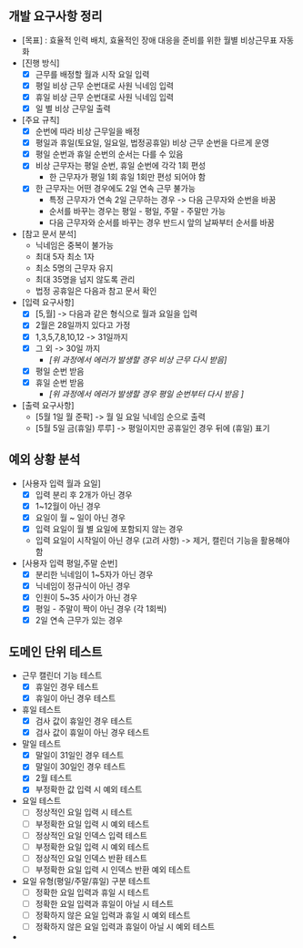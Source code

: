 

## 개발 요구사항 정리

- [목표] : 효율적 인력 배치, 효율적인 장애 대응을 준비를 위한 월별 비상근무표 자동화
- [진행 방식]
  - [x] 근무를 배정할 월과 시작 요일 입력
  - [x] 평일 비상 근무 순번대로 사원 닉네임 입력
  - [x] 휴일 비상 근무 순번대로 사원 닉네임 입력 
  - [x] 일 별 비상 근무일 출력 
- [주요 규칙]
  - [x] 순번에 따라 비상 근무일을 배정
  - [x] 평일과 휴일(토요일, 일요일, 법정공휴일) 비상 근무 순번을 다르게 운영
  - [x] 평일 순번과 휴일 순번의 순서는 다를 수 있음
  - [x] 비상 근무자는 평일 순번, 휴일 순번에 각각 1회 편성
    - 한 근무자가 평일 1회 휴일 1회만 편성 되어야 함 
  - [x] 한 근무자는 어떤 경우에도 2일 연속 근무 불가능
    - 특정 근무자가 연속 2일 근무하는 경우 -> 다음 근무자와 순번을 바꿈 
    - 순서를 바꾸는 경우는 평일 - 평일, 주말 - 주말만 가능
    - 다음 근무자와 순서를 바꾸는 경우 반드시 앞의 날짜부터 순서를 바꿈 
- [참고 문서 분석]
  - 닉네임은 중복이 불가능
  - 최대 5자 최소 1자 
  - 최소 5명의 근무자 유지
  - 최대 35명을 넘지 않도록 관리
  - 법정 공휴일은 다음과 참고 문서 확인
- [입력 요구사항]
  - [x] [5,월] -> 다음과 같은 형식으로 월과 요일을 입력
  - [x] 2월은 28일까지 있다고 가정
  - [x] 1,3,5,7,8,10,12 -> 31일까지
  - [x] 그 외 -> 30일 까지 
    - *[위 과정에서 에러가 발생할 경우 비상 근무 다시 받음]* 
  - [x] 평일 순번 받음
  - [x] 휴일 순번 받음
    - *[위 과정에서 에러가 발생할 경우 평일 순번부터 다시 받음 ]*
- [출력 요구사항]
  - [5월 1일 월 준팍] -> 월 일 요일 닉네임 순으로 출력
  - [5월 5일 금(휴일) 루루] -> 평일이지만 공휴일인 경우 뒤에 (휴일) 표기

## 예외 상황 분석

- [사용자 입력 월과 요일]
  - [x] 입력 분리 후 2개가 아닌 경우
  - [x] 1~12월이 아닌 경우
  - [x] 요일이 월 ~ 일이 아닌 경우
  - [x] 입력 요일이 월 별 요일에 포함되지 않는 경우 
  - 입력 요일이 시작일이 아닌 경우 (고려 사항) -> 제거, 캘린더 기능을 활용해야 함
- [사용자 입력 평일,주말 순번]
  - [x] 분리한 닉네임이 1~5자가 아닌 경우
  - [x] 닉네임이 정규식이 아닌 경우
  - [x] 인원이 5~35 사이가 아닌 경우
  - [x] 평일 - 주말이 짝이 아닌 경우 (각 1회씩)
  - [x] 2일 연속 근무가 있는 경우

## 도메인 단위 테스트

- 근무 캘린더 기능 테스트
  - [x] 휴일인 경우 테스트
  - [x] 휴일이 아닌 경우 테스트
- 휴일 테스트
  - [x] 검사 값이 휴일인 경우 테스트
  - [x] 검사 값이 휴일이 아닌 경우 테스트 
- 말일 테스트 
  - [x] 말일이 31일인 경우 테스트 
  - [x] 말일이 30일인 경우 테스트
  - [x] 2월 테스트
  - [x] 부정확한 값 입력 시 예외 테스트 
- 요일 테스트
  - [ ] 정상적인 요일 입력 시 테스트
  - [ ] 부정확한 요일 입력 시 예외 테스트 
  - [ ] 정상적인 요일 인덱스 입력 테스트
  - [ ] 부정확한 요일 입력 시 예외 테스트
  - [ ] 정상적인 요일 인덱스 반환 테스트
  - [ ] 부정확한 요일 입력 시 인덱스 반환 예외 테스트 
- 요일 유형(평일/주말/휴일) 구분 테스트
  - [ ] 정확한 요일 입력과 휴일 시 테스트
  - [ ] 정확한 요일 입력과 휴일이 아닐 시 테스트
  - [ ] 정확하지 않은 요일 입력과 휴일 시 예외 테스트
  - [ ] 정확하지 않은 요일 입력과 휴일이 아닐 시 예외 테스트
- 